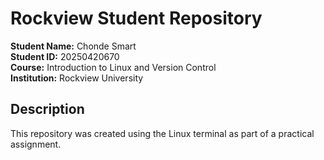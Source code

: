 # Rockview Student Repository

**Student Name:** Chonde Smart  
**Student ID:** 20250420670  
**Course:** Introduction to Linux and Version Control  
**Institution:** Rockview University

## Description
This repository was created using the Linux terminal as part of a practical assignment.
